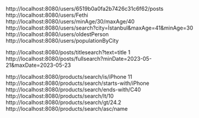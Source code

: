 http://localhost:8080/users/6519b0a0fa2b7426c31c6f62/posts
http://localhost:8080/users/Fethi
http://localhost:8080/users/minAge/30/maxAge/40
http://localhost:8080/users/search?city=İstanbul&maxAge=41&minAge=30
http://localhost:8080/users/oldestPerson
http://localhost:8080/users/populationByCity

http://localhost:8080/posts/titlesearch?text=title 1
http://localhost:8080/posts/fullsearch?minDate=2023-05-21&maxDate=2023-05-23


http://localhost:8080/products/search/is/iPhone 11
http://localhost:8080/products/search/starts-with/iPhone
http://localhost:8080/products/search/ends-with/C40
http://localhost:8080/products/search/lt/10
http://localhost:8080/products/search/gt/24.2
http://localhost:8080/products/search/asc/name